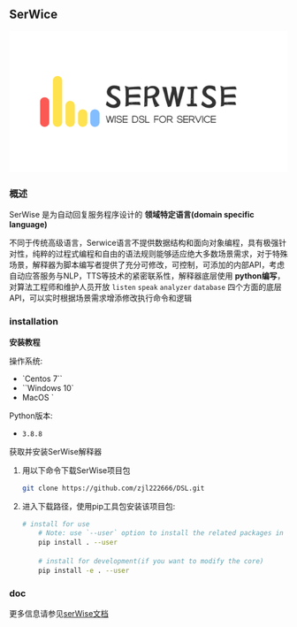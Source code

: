 ## SerWice

![](docs\source\images\logo.png)

### 概述

SerWise 是为自动回复服务程序设计的 **领域特定语言(domain specific language)** 

不同于传统高级语言，Serwice语言不提供数据结构和面向对象编程，具有极强针对性，纯粹的过程式编程和自由的语法规则能够适应绝大多数场景需求，对于特殊场景，解释器为脚本编写者提供了充分可修改，可控制，可添加的内部API，考虑自动应答服务与NLP，TTS等技术的紧密联系性，解释器底层使用 **python编写**，对算法工程师和维护人员开放 ``listen`` ``speak`` ``analyzer`` ``database`` 四个方面的底层API，可以实时根据场景需求增添修改执行命令和逻辑

### installation

**安装教程**

操作系统:

- `Centos 7``
- ``Windows 10`
-  MacOS `

Python版本: 

- `3.8.8`

获取并安装SerWise解释器

1. 用以下命令下载SerWise项目包

   ```bash
   git clone https://github.com/zjl222666/DSL.git
   ```

2. 进入下载路径，使用pip工具包安装该项目包:

   ```bash
   # install for use
       # Note: use `--user` option to install the related packages in the user own directory(e.g.: ~/.local)
       pip install . --user
        
       # install for development(if you want to modify the core)
       pip install -e . --user
   ```

### doc

更多信息请参见[serWise文档](docs\build\html\index.html)

